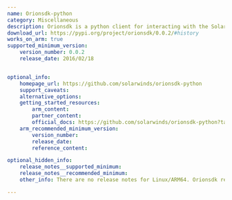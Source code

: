 ```yaml
---
name: Orionsdk-python
category: Miscellaneous
description: Orionsdk is a python client for interacting with the SolarWinds Orion API.
download_url: https://pypi.org/project/orionsdk/0.0.2/#history
works_on_arm: true
supported_minimum_version:
    version_number: 0.0.2
    release_date: 2016/02/18


optional_info:
    homepage_url: https://github.com/solarwinds/orionsdk-python
    support_caveats:
    alternative_options:
    getting_started_resources:
        arm_content:
        partner_content:
        official_docs: https://github.com/solarwinds/orionsdk-python?tab=readme-ov-file#install
    arm_recommended_minimum_version:
        version_number:
        release_date:
        reference_content:

optional_hidden_info:
    release_notes__supported_minimum:
    release_notes__recommended_minimum:
    other_info: There are no release notes for Linux/ARM64. Orionsdk releases tar at Pypi, which can be built and installed via pip on Linux/ARM64.

---
```


